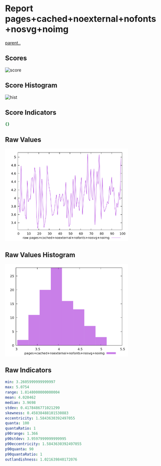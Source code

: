 # Report pages+cached+noexternal+nofonts+nosvg+noimg

[parent..](./..)  


## Scores

![score](./score.png)  

## Score Histogram

![hist](./hist.png)  

## Score Indicators

```yaml
{}

```

## Raw Values

![raw](./raw.png)  

## Raw Values Histogram

![raw hist](./raw_hist.png)  

## Raw Indicators

```yaml
min: 3.2605999999999997
max: 5.0754
range: 1.8148000000000004
mean: 4.020462
median: 3.9698
stdev: 0.4178486771021299
skewness: 0.45838488101530883
eccentricity: 1.5843630392497055
quanta: 100
quantaRatio: 1
p90range: 1.366
p90stdev: 3.9597999999999995
p90eccentricity: 1.5843630392497055
p90quanta: 90
p90quantaRatio: 1
outlandishness: 1.021639840172076

```

<style>
  img {
    max-width: 80%;
  }
</style>
      
